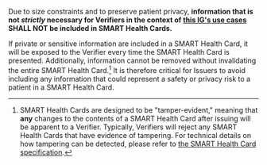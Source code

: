 Due to size constraints and to preserve patient privacy, **information that is not _strictly_ necessary for Verifiers in the context of [this IG's use cases](index.html#use-cases) SHALL NOT be included in SMART Health Cards.**

If private or sensitive information are included in a SMART Health Card, it will be exposed to the Verifier every time the SMART Health Card is presented. Additionally, information cannot be removed without invalidating the entire SMART Health Card.[^explanation] It is therefore critical for Issuers to avoid including any information that could represent a safety or privacy risk to a patient in a SMART Health Card.

[^explanation]: SMART Health Cards are designed to be "tamper-evident," meaning that **any** changes to the contents of a SMART Health Card after issuing will be apparent to a Verifier. Typically, Verifiers will reject any SMART Health Cards that have evidence of tampering. For technical details on how tampering can be detected, please refer to [the SMART Health Card specification](https://spec.smarthealth.cards/#issuer-generates-results).